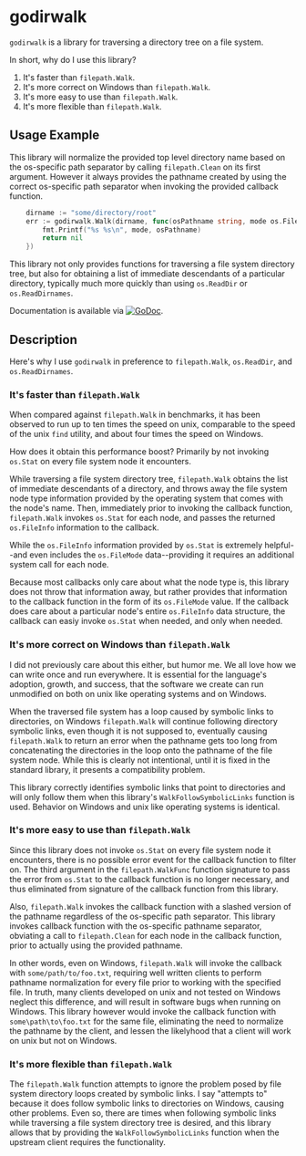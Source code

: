 # godirwalk

`godirwalk` is a library for traversing a directory tree on a file
system.

In short, why do I use this library?

1. It's faster than `filepath.Walk`.
1. It's more correct on Windows than `filepath.Walk`.
1. It's more easy to use than `filepath.Walk`.
1. It's more flexible than `filepath.Walk`.

## Usage Example

This library will normalize the provided top level directory name
based on the os-specific path separator by calling `filepath.Clean` on
its first argument. However it always provides the pathname created by
using the correct os-specific path separator when invoking the
provided callback function.

```Go
    dirname := "some/directory/root"
    err := godirwalk.Walk(dirname, func(osPathname string, mode os.FileMode) error {
        fmt.Printf("%s %s\n", mode, osPathname)
        return nil
    })
```

This library not only provides functions for traversing a file system
directory tree, but also for obtaining a list of immediate descendants
of a particular directory, typically much more quickly than using
`os.ReadDir` or `os.ReadDirnames`.

Documentation is available via
[![GoDoc](https://godoc.org/github.com/karrick/godirwalk?status.svg)](https://godoc.org/github.com/karrick/godirwalk).

## Description

Here's why I use `godirwalk` in preference to `filepath.Walk`,
`os.ReadDir`, and `os.ReadDirnames`.

### It's faster than `filepath.Walk`

When compared against `filepath.Walk` in benchmarks, it has been
observed to run up to ten times the speed on unix, comparable to the
speed of the unix `find` utility, and about four times the speed on
Windows.

How does it obtain this performance boost? Primarily by not invoking
`os.Stat` on every file system node it encounters.

While traversing a file system directory tree, `filepath.Walk` obtains
the list of immediate descendants of a directory, and throws away the
file system node type information provided by the operating system
that comes with the node's name. Then, immediately prior to invoking
the callback function, `filepath.Walk` invokes `os.Stat` for each
node, and passes the returned `os.FileInfo` information to the
callback.

While the `os.FileInfo` information provided by `os.Stat` is extremely
helpful--and even includes the `os.FileMode` data--providing it
requires an additional system call for each node.

Because most callbacks only care about what the node type is, this
library does not throw that information away, but rather provides that
information to the callback function in the form of its `os.FileMode`
value. If the callback does care about a particular node's entire
`os.FileInfo` data structure, the callback can easiy invoke `os.Stat`
when needed, and only when needed.

### It's more correct on Windows than `filepath.Walk`

I did not previously care about this either, but humor me. We all love
how we can write once and run everywhere. It is essential for the
language's adoption, growth, and success, that the software we create
can run unmodified on both on unix like operating systems and on
Windows.

When the traversed file system has a loop caused by symbolic links to
directories, on Windows `filepath.Walk` will continue following
directory symbolic links, even though it is not supposed to,
eventually causing `filepath.Walk` to return an error when the
pathname gets too long from concatenating the directories in the loop
onto the pathname of the file system node. While this is clearly not
intentional, until it is fixed in the standard library, it presents a
compatibility problem.

This library correctly identifies symbolic links that point to
directories and will only follow them when this library's
`WalkFollowSymbolicLinks` function is used. Behavior on Windows and
unix like operating systems is identical.

### It's more easy to use than `filepath.Walk`

Since this library does not invoke `os.Stat` on every file system node
it encounters, there is no possible error event for the callback
function to filter on. The third argument in the `filepath.WalkFunc`
function signature to pass the error from `os.Stat` to the callback
function is no longer necessary, and thus eliminated from signature of
the callback function from this library.

Also, `filepath.Walk` invokes the callback function with a slashed
version of the pathname regardless of the os-specific path
separator. This library invokes callback function with the os-specific
pathname separator, obviating a call to `filepath.Clean` for each node
in the callback function, prior to actually using the provided
pathname.

In other words, even on Windows, `filepath.Walk` will invoke the
callback with `some/path/to/foo.txt`, requiring well written clients
to perform pathname normalization for every file prior to working with
the specified file. In truth, many clients developed on unix and not
tested on Windows neglect this difference, and will result in software
bugs when running on Windows. This library however would invoke the
callback function with `some\path\to\foo.txt` for the same file,
eliminating the need to normalize the pathname by the client, and
lessen the likelyhood that a client will work on unix but not on
Windows.

### It's more flexible than `filepath.Walk`

The `filepath.Walk` function attempts to ignore the problem posed by
file system directory loops created by symbolic links. I say "attempts
to" because it does follow symbolic links to directories on Windows,
causing other problems. Even so, there are times when following
symbolic links while traversing a file system directory tree is
desired, and this library allows that by providing the
`WalkFollowSymbolicLinks` function when the upstream client requires
the functionality.
